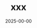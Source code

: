 ---
title: "xxx"
description: "xxxCTF2025"
date: "2025-00-00"
# weight: 1
# aliases: ["/first"]
categories: ["ctf"] # ctf, daily
series: ["pwn"]
## series candidates: pwn, stack, heap, IO_FILE, shellcode, cpp, go, zig, sandbox, qemu, kernel, windows, arm, aarch64, mips, ppc, realword, reverse, cve
highlights: "xxx"
source: "xxxCTF2025" # xxxctf2025, adword, buuctf, ...
difficulty: "high" # high, medium, easy
tags: ["ctf", "pwn"]
attachmentURL: "attachment.zip"
draft: false
hidemeta: false
ShowCanonicalLink: false
disableHLJS: true # to disable highlightjs
disableShare: true
hideSummary: false
searchHidden: false
cover:
    image: "images/cover.png" # image path/url
    # caption: "some text..." # display caption under cover
---